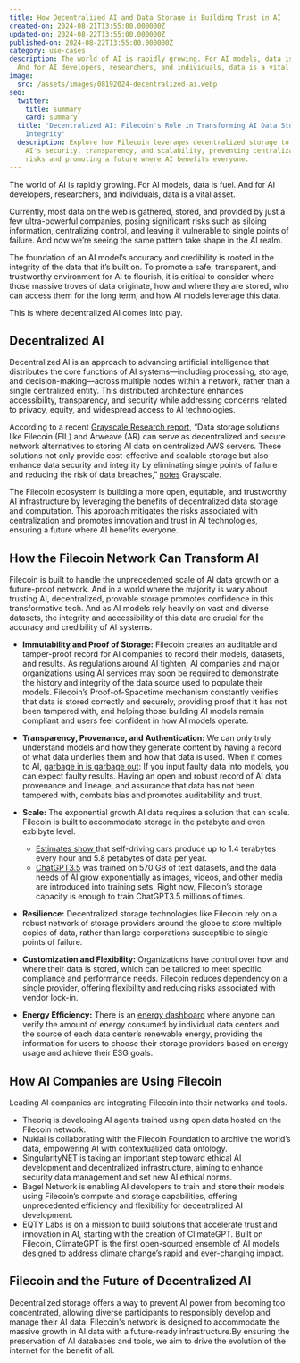 ```yaml
---
title: How Decentralized AI and Data Storage is Building Trust in AI
created-on: 2024-08-21T13:55:00.000000Z
updated-on: 2024-08-22T13:55:00.000000Z
published-on: 2024-08-22T13:55:00.000000Z
category: use-cases
description: The world of AI is rapidly growing. For AI models, data is fuel.
  And for AI developers, researchers, and individuals, data is a vital asset.
image:
  src: /assets/images/08192024-decentralized-ai.webp
seo:
  twitter:
    title: summary
    card: summary
  title: "Decentralized AI: Filecoin's Role in Transforming AI Data Storage and
    Integrity"
  description: Explore how Filecoin leverages decentralized storage to enhance
    AI's security, transparency, and scalability, preventing centralization
    risks and promoting a future where AI benefits everyone.
---
```


The world of AI is rapidly growing. For AI models, data is fuel. And for AI developers, researchers, and individuals, data is a vital asset.

Currently, most data on the web is gathered, stored, and provided by just a few ultra-powerful companies, posing significant risks such as siloing information, centralizing control, and leaving it vulnerable to single points of failure. And now we’re seeing the same pattern take shape in the AI realm.

The foundation of an AI model’s accuracy and credibility is rooted in the integrity of the data that it’s built on. To promote a safe, transparent, and trustworthy environment for AI to flourish, it is critical to consider where those massive troves of data originate, how and where they are stored, who can access them for the long term, and how AI models leverage this data.

This is where decentralized AI comes into play.

## Decentralized AI

Decentralized AI is an approach to advancing artificial intelligence that distributes the core functions of AI systems—including processing, storage, and decision-making—across multiple nodes within a network, rather than a single centralized entity. This distributed architecture enhances accessibility, transparency, and security while addressing concerns related to privacy, equity, and widespread access to AI technologies.

According to a recent [Grayscale Research report](https://www.grayscale.com/research/reports/ai-is-coming-crypto-can-help-make-it-right), “Data storage solutions like Filecoin (FIL) and Arweave (AR) can serve as decentralized and secure network alternatives to storing AI data on centralized AWS servers. These solutions not only provide cost-effective and scalable storage but also enhance data security and integrity by eliminating single points of failure and reducing the risk of data breaches,” [notes](https://www.grayscale.com/research/reports/ai-is-coming-crypto-can-help-make-it-right) Grayscale.

The Filecoin ecosystem is building a more open, equitable, and trustworthy AI infrastructure by leveraging the benefits of decentralized data storage and computation. This approach mitigates the risks associated with centralization and promotes innovation and trust in AI technologies, ensuring a future where AI benefits everyone.

## How the Filecoin Network Can Transform AI

Filecoin is built to handle the unprecedented scale of AI data growth on a future-proof network. And in a world where the majority is wary about trusting AI, decentralized, provable storage promotes confidence in this transformative tech. And as AI models rely heavily on vast and diverse datasets, the integrity and accessibility of this data are crucial for the accuracy and credibility of AI systems.

- **Immutability and Proof of Storage:** Filecoin creates an auditable and tamper-proof record for AI companies to record their models, datasets, and results. As regulations around AI tighten, AI companies and major organizations using AI services may soon be required to demonstrate the history and integrity of the data source used to populate their models. Filecoin’s Proof-of-Spacetime mechanism constantly verifies that data is stored correctly and securely, providing proof that it has not been tampered with, and helping those building AI models remain compliant and users feel confident in how AI models operate.
- **Transparency, Provenance, and Authentication:** We can only truly understand models and how they generate content by having a record of what data underlies them and how that data is used. When it comes to AI, [garbage in is garbage out](https://developers.google.com/machine-learning/data-prep/construct/collect/data-size-quality): If you input faulty data into models, you can expect faulty results. Having an open and robust record of AI data provenance and lineage, and assurance that data has not been tampered with, combats bias and promotes auditability and trust.
- **Scale:** The exponential growth AI data requires a solution that can scale. Filecoin is built to accommodate storage in the petabyte and even exbibyte level.

  - [Estimates show ](https://blogs.sw.siemens.com/polarion/the-data-deluge-what-do-we-do-with-the-data-generated-by-avs/)that self-driving cars produce up to 1.4 terabytes every hour and 5.8 petabytes of data per year.
  - [ChatGPT3.5](https://www.sciencefocus.com/future-technology/gpt-3) was trained on 570 GB of text datasets, and the data needs of AI grow exponentially as images, videos, and other media are introduced into training sets. Right now, Filecoin’s storage capacity is enough to train ChatGPT3.5 millions of times.

- **Resilience:** Decentralized storage technologies like Filecoin rely on a robust network of storage providers around the globe to store multiple copies of data, rather than large corporations susceptible to single points of failure.
- **Customization and Flexibility:** Organizations have control over how and where their data is stored, which can be tailored to meet specific compliance and performance needs. Filecoin reduces dependency on a single provider, offering flexibility and reducing risks associated with vendor lock-in.
- **Energy Efficiency:** There is an [energy dashboard](https://filecoin.energy/) where anyone can verify the amount of energy consumed by individual data centers and the source of each data center’s renewable energy, providing the information for users to choose their storage providers based on energy usage and achieve their ESG goals.

## How AI Companies are Using Filecoin

Leading AI companies are integrating Filecoin into their networks and tools.

- Theoriq is developing AI agents trained using open data hosted on the Filecoin network.
- Nuklai is collaborating with the Filecoin Foundation to archive the world’s data, empowering AI with contextualized data ontology.
- SingularityNET is taking an important step toward ethical AI development and decentralized infrastructure, aiming to enhance security data management and set new AI ethical norms.
- Bagel Network is enabling AI developers to train and store their models using Filecoin’s compute and storage capabilities, offering unprecedented efficiency and flexibility for decentralized AI development.
- EQTY Labs is on a mission to build solutions that accelerate trust and innovation in AI, starting with the creation of ClimateGPT. Built on Filecoin, ClimateGPT is the first open-sourced ensemble of AI models designed to address climate change’s rapid and ever-changing impact.

## Filecoin and the Future of Decentralized AI

Decentralized storage offers a way to prevent AI power from becoming too concentrated, allowing diverse participants to responsibly develop and manage their AI data. Filecoin's network is designed to accommodate the massive growth in AI data with a future-ready infrastructure.By ensuring the preservation of AI databases and tools, we aim to drive the evolution of the internet for the benefit of all.
